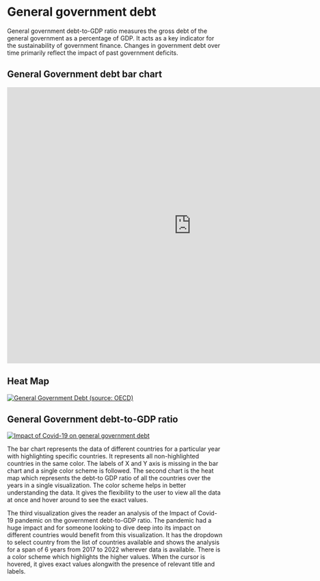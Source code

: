 # General government debt
General government debt-to-GDP ratio measures the gross debt of the general government as a percentage of GDP. It acts as a key indicator for the sustainability of government finance. Changes in government debt over time primarily reflect the impact of past government deficits.

## General Government debt bar chart

<iframe src="https://data.oecd.org/chart/7eWP" width="860" height="645" style="border: 0" mozallowfullscreen="true" webkitallowfullscreen="true" allowfullscreen="true"><a href="https://data.oecd.org/chart/7eWP" target="_blank">OECD Chart: General government debt, Total, % of GDP, Annual, 2021</a></iframe>

## Heat Map
<div class='tableauPlaceholder' id='viz1699221883971' style='position: relative'><noscript><a href='#'><img alt='General Government Debt (source: OECD) ' src='https:&#47;&#47;public.tableau.com&#47;static&#47;images&#47;As&#47;Assignment2_16992217758080&#47;Visualization2&#47;1_rss.png' style='border: none' /></a></noscript><object class='tableauViz'  style='display:none;'><param name='host_url' value='https%3A%2F%2Fpublic.tableau.com%2F' /> <param name='embed_code_version' value='3' /> <param name='site_root' value='' /><param name='name' value='Assignment2_16992217758080&#47;Visualization2' /><param name='tabs' value='no' /><param name='toolbar' value='yes' /><param name='static_image' value='https:&#47;&#47;public.tableau.com&#47;static&#47;images&#47;As&#47;Assignment2_16992217758080&#47;Visualization2&#47;1.png' /> <param name='animate_transition' value='yes' /><param name='display_static_image' value='yes' /><param name='display_spinner' value='yes' /><param name='display_overlay' value='yes' /><param name='display_count' value='yes' /><param name='language' value='en-US' /><param name='filter' value='publish=yes' /></object></div>                
<script type='text/javascript'>                    
  var divElement = document.getElementById('viz1699221883971');                    
  var vizElement = divElement.getElementsByTagName('object')[0];                    
  vizElement.style.width='100%';vizElement.style.height=(divElement.offsetWidth*0.75)+'px';                    
  var scriptElement = document.createElement('script');                    
  scriptElement.src = 'https://public.tableau.com/javascripts/api/viz_v1.js';                    
  vizElement.parentNode.insertBefore(scriptElement, vizElement);                
</script>

## General Government debt-to-GDP ratio
<div class='tableauPlaceholder' id='viz1699418146087' style='position: relative'><noscript><a href='#'><img alt='Impact of Covid-19 on general government debt ' src='https:&#47;&#47;public.tableau.com&#47;static&#47;images&#47;As&#47;Assignment2_3_1_16994169232850&#47;Sheet3&#47;1_rss.png' style='border: none' /></a></noscript><object class='tableauViz'  style='display:none;'><param name='host_url' value='https%3A%2F%2Fpublic.tableau.com%2F' /> <param name='embed_code_version' value='3' /> <param name='site_root' value='' /><param name='name' value='Assignment2_3_1_16994169232850&#47;Sheet3' /><param name='tabs' value='no' /><param name='toolbar' value='yes' /><param name='static_image' value='https:&#47;&#47;public.tableau.com&#47;static&#47;images&#47;As&#47;Assignment2_3_1_16994169232850&#47;Sheet3&#47;1.png' /> <param name='animate_transition' value='yes' /><param name='display_static_image' value='yes' /><param name='display_spinner' value='yes' /><param name='display_overlay' value='yes' /><param name='display_count' value='yes' /><param name='language' value='en-US' /><param name='filter' value='publish=yes' /></object></div>                
<script type='text/javascript'>                    
  var divElement = document.getElementById('viz1699418146087');                    
  var vizElement = divElement.getElementsByTagName('object')[0];                    
  vizElement.style.width='100%';vizElement.style.height=(divElement.offsetWidth*0.75)+'px';                    
  var scriptElement = document.createElement('script');                    
  scriptElement.src = 'https://public.tableau.com/javascripts/api/viz_v1.js';                    
  vizElement.parentNode.insertBefore(scriptElement, vizElement);                
</script>

The bar chart represents the data of different countries for a particular year with highlighting specific countries. It represents all non-highlighted countries in the same color. The labels of X and Y axis is missing in the bar chart and a single color scheme is followed. The second chart is the heat map which represents the debt-to GDP ratio of all the countries over the years in a single visualization. The color scheme helps in better understanding the data. It gives the flexibility to the user to view all the data at once and hover around to see the exact values.

The third visualization gives the reader an analysis of the Impact of Covid-19 pandemic on the government debt-to-GDP ratio. The pandemic had a huge impact and for someone looking to dive deep into its impact on different countries would benefit from this visualization. It has the dropdown to select country from the list of countries available and shows the analysis for a span of 6 years from 2017 to 2022 wherever data is available. There is a color scheme which highlights the higher values. When the cursor is hovered, it gives exact values alongwith the presence of relevant title and labels.
